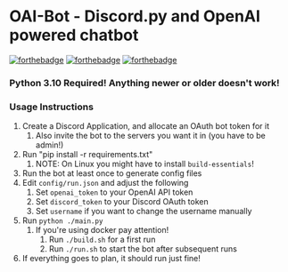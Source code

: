 # OAI-Bot - Discord.py and OpenAI powered chatbot
[![forthebadge](https://forthebadge.com/images/badges/made-with-python.svg)](https://forthebadge.com)
[![forthebadge](https://forthebadge.com/images/badges/makes-people-smile.svg)](https://forthebadge.com)
[![forthebadge](https://forthebadge.com/images/badges/60-percent-of-the-time-works-every-time.svg)](https://forthebadge.com)

### Python 3.10 Required! Anything newer or older doesn't work!

### Usage Instructions
  1) Create a Discord Application, and allocate an OAuth bot token for it
     1) Also invite the bot to the servers you want it in (you have to be admin!) 
  2) Run "pip install -r requirements.txt"
     1) NOTE: On Linux you might have to install `build-essentials`!
  3) Run the bot at least once to generate config files
  4) Edit `config/run.json` and adjust the following
     1) Set `openai_token` to your OpenAI API token
     2) Set `discord_token` to your Discord OAuth token
     3) Set `username` if you want to change the username manually
  5) Run `python ./main.py`
     1) If you're using docker pay attention!
        1) Run `./build.sh` for a first run
        2) Run `./run.sh` to start the bot after subsequent runs
  6) If everything goes to plan, it should run just fine!
